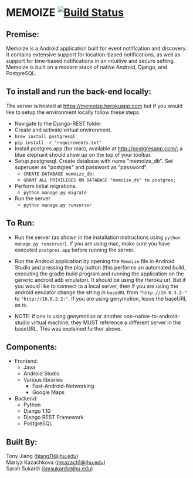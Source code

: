 # MEMOIZE [![Build Status](https://travis-ci.com/jhu-oose/2016-group-19.svg?token=pxuwgYspjAfqr5xt35A6&branch=master)](https://travis-ci.com/jhu-oose/2016-group-19)

## Premise:
Memoize is a Android application built for event notification and discovery. It contains extensive support for location-based notifications, as well as support for time-based notifications in an intuitive and secure setting. Memoize is built on a modern stack of native Android, Django, and PostgreSQL. 

## To install and run the back-end locally:

The server is hosted at https://memoize.herokuapp.com but if you would like to setup the environment locally follow these steps.

* Navigate to the Django-REST folder
* Create and activate virtual environment.
* `brew install postgresql`
* `pip install -r "requirements.txt"`
* Install postgres.app (for mac), available at http://postgresapp.com/; a blue elephant should show up on the top of your toolbar.
* Setup postgresql. Create database with name "memoize_db". Set superuser as "postgres" and password as "password".
	* `CREATE DATABASE memoize_db;`
	* `GRANT ALL PRIVILEGES ON DATABASE "memoize_db" to postgres;`
* Perform initial migrations.
	* `python manage.py migrate`
* Run the server.
	* `python manage.py runserver`

## To Run:

* Run the server (as shown in the installation instructions using `python manage.py runserver`). If you are using mac, make sure you have executed `postgres.app` before running the server.
* Run the Android application by opening the `Memoize` file in Android Studio and pressing the play button (this performs an automated build, executing the gradle build program and running the application on the generic android adb emulator). It should be using the Heroku url. But if you would like to connect to a local server, then if you are using the android emulator change the string in `baseURL` from `"http://10.0.3.2:"` to `"http://10.0.2.2:"`. If you are using genymotion, leave the baseURL as is.

* NOTE: if one is using genymotion or another non-native-to-android-studio virtual machine, they MUST reference a different server in the baseURL. This was explained further above.
	
## Components:

* Frontend:
    * Java  
    * Android Studio  
    * Various libraries  
       * Fast-Android-Networking  
       * Google Maps  
* Backend:
    * Python
    * Django 1.10
    * Django REST Framework
    * PostgreSQL
       
## Built By:

Tony Jiang (tjiang11@jhu.edu)  
Mariya Kazachkova (mkazach1@jhu.edu)  
Sarah Sukardi (smsukardi@jhu.edu)    
